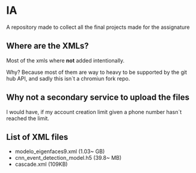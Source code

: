 # IA
A repository made to collect all the final projects made for the assignature


## Where are the XMLs?

Most of the xmls where **not** added intentionally.

Why? Because most of them are way to heavy to be supported by the git hub API, and sadly this isn´t a chromiun fork repo. 

## Why not a secondary service to upload the files 

I would have, if my account creation limit given a phone number hasn´t reached the limit. 

## List of XML files

- modelo_eigenfaces9.xml (1.03~ GB)
- cnn_event_detection_model.h5 (39.8~ MB)
- cascade.xml (109KB)
